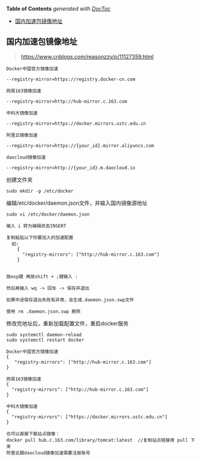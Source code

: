<!-- START doctoc generated TOC please keep comment here to allow auto update -->
<!-- DON'T EDIT THIS SECTION, INSTEAD RE-RUN doctoc TO UPDATE -->
**Table of Contents**  *generated with [DocToc](https://github.com/thlorenz/doctoc)*

- [国内加速包镜像地址](#%E5%9B%BD%E5%86%85%E5%8A%A0%E9%80%9F%E5%8C%85%E9%95%9C%E5%83%8F%E5%9C%B0%E5%9D%80)

<!-- END doctoc generated TOC please keep comment here to allow auto update -->

## 国内加速包镜像地址
> https://www.cnblogs.com/reasonzzy/p/11127359.html

```
Docker中国官方镜像加速

--registry-mirror=https://registry.docker-cn.com

网易163镜像加速

--registry-mirror=http://hub-mirror.c.163.com

中科大镜像加速

--registry-mirror=https://docker.mirrors.ustc.edu.cn

阿里云镜像加速

--registry-mirror=https://{your_id}.mirror.aliyuncs.com

daocloud镜像加速

--registry-mirror=http://{your_id}.m.daocloud.io
```

创建文件夹

```
sudo mkdir -p /etc/docker
```

编辑/etc/docker/daemon.json文件，并输入国内镜像源地址

```
sudo vi /etc/docker/daemon.json
```

```
输入 i 转为编辑状态INSERT

复制粘贴以下你要加入的加速配置
  如:
    {
      "registry-mirrors": ["http://hub-mirror.c.163.com"]
    }


按esp键 再按shift + ;键输入 :

然后再输入 wq -> 回车 -> 保存并退出

如果中途保存退出失败有异常，会生成.daemon.json.swp文件

使用 rm .daemon.json.swp 删除
```

修改完地址后，重新加载配置文件，重启docker服务

```
sudo systemctl daemon-reload
sudo systemctl restart docker
```

```
Docker中国官方镜像加速
{
   "registry-mirrors": ["http://hub-mirror.c.163.com"]
}

网易163镜像加速
{
  "registry-mirrors": ["http://hub-mirror.c.163.com"]
}

中科大镜像加速
{
  "registry-mirrors": ["https://docker.mirrors.ustc.edu.cn"]     
}

也可以直接下载站点镜像：
docker pull hub.c.163.com/library/tomcat:latest  //复制站点链接用 pull 下来
阿里云跟daocloud镜像加速需要注册账号
```
